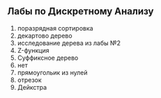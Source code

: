 ## Лабы по Дискретному Анализу
1) поразрядная сортировка
2) декартово дерево
3) исследование дерева из лабы №2
4) Z-функция
5) Суффиксное дерево
6) нет
7) прямоугольик из нулей
8) отрезок
9) Дейкстра
